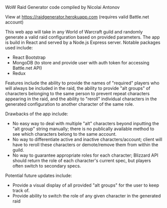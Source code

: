 WoW Raid Generator
code compiled by Nicolai Antonov

View at https://raidgenerator.herokuapp.com (requires valid Battle.net account)

This web app will take in any World of Warcraft guild and randomly generate a valid raid configuration based on provided parameters. The app is build in React and served by a Node.js Express server. Notable packages used include:
* React Bootstrap
* MongoDB (to store and provide user with auth token for accessing Battle.net API)
* Redux

Features include the ability to provide the names of "required" players who will always be included in the raid, the ability to provide "alt groups" of characters belonging to the same person to prevent repeat characters appearing in the raid, and the ability to "reroll" individual characters in the generated configuration to another character of the same role.

Drawbacks of the app include:
 - No easy way to deal with multiple "alt" characters beyond inputting the "alt group" string manually; there is no publically available method to see which characters belong to the same account. 
 - No way to differentiate active and inactive characters/account; client will have to reroll these characters or demote/remove them from within the guild.
 - No way to guarantee appropriate roles for each character; Blizzard API should return the role of each character's current spec, but players often switch to secondary specs.

Potential future updates include:
 - Provide a visual display of all provided "alt groups" for the user to keep track of.
 - Provide ability to switch the role of any given character in the generated raid
